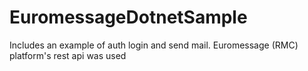 # EuromessageDotnetSample

Includes an example of auth login and send mail.
Euromessage (RMC) platform's rest api was used

